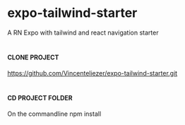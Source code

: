 # expo-tailwind-starter
A RN Expo with tailwind and react navigation starter
# <h4>CLONE PROJECT</h4>
https://github.com/Vincenteliezer/expo-tailwind-starter.git
# <h4>CD PROJECT FOLDER</h4>
On the commandline npm install
